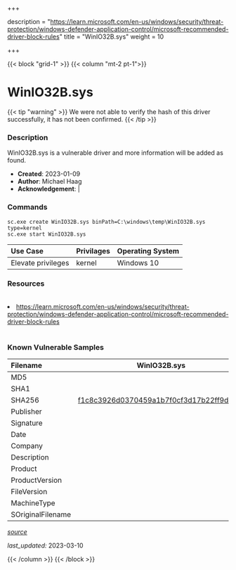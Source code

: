 +++

description = "https://learn.microsoft.com/en-us/windows/security/threat-protection/windows-defender-application-control/microsoft-recommended-driver-block-rules"
title = "WinIO32B.sys"
weight = 10

+++


{{< block "grid-1" >}}
{{< column "mt-2 pt-1">}}


# WinIO32B.sys 


{{< tip "warning" >}}
We were not able to verify the hash of this driver successfully, it has not been confirmed.
{{< /tip >}}


### Description

WinIO32B.sys is a vulnerable driver and more information will be added as found.

- **Created**: 2023-01-09
- **Author**: Michael Haag
- **Acknowledgement**:  | [](https://twitter.com/)

### Commands

```
sc.exe create WinIO32B.sys binPath=C:\windows\temp\WinIO32B.sys type=kernel
sc.exe start WinIO32B.sys
```

| Use Case | Privilages | Operating System | 
|:---- | ---- | ---- |
| Elevate privileges | kernel | Windows 10 |

### Resources
<br>
<li><a href=" https://learn.microsoft.com/en-us/windows/security/threat-protection/windows-defender-application-control/microsoft-recommended-driver-block-rules"> https://learn.microsoft.com/en-us/windows/security/threat-protection/windows-defender-application-control/microsoft-recommended-driver-block-rules</a></li>
<br>

### Known Vulnerable Samples

| Filename | WinIO32B.sys |
|:---- | ---- | 
| MD5 | <a href="https://www.virustotal.com/gui/file/"></a> |
| SHA1 | <a href="https://www.virustotal.com/gui/file/"></a> |
| SHA256 | <a href="https://www.virustotal.com/gui/file/f1c8c3926d0370459a1b7f0cf3d17b22ff9d0c7f">f1c8c3926d0370459a1b7f0cf3d17b22ff9d0c7f</a> |
| Publisher |  |
| Signature |  |
| Date |  |
| Company |  |
| Description |  |
| Product |  |
| ProductVersion |  |
| FileVersion |  |
| MachineType |  |
| SOriginalFilename |  |



[*source*](https://github.com/magicsword-io/LOLDrivers/tree/main/yaml/winio32b.sys.yml)

*last_updated:* 2023-03-10








{{< /column >}}
{{< /block >}}
